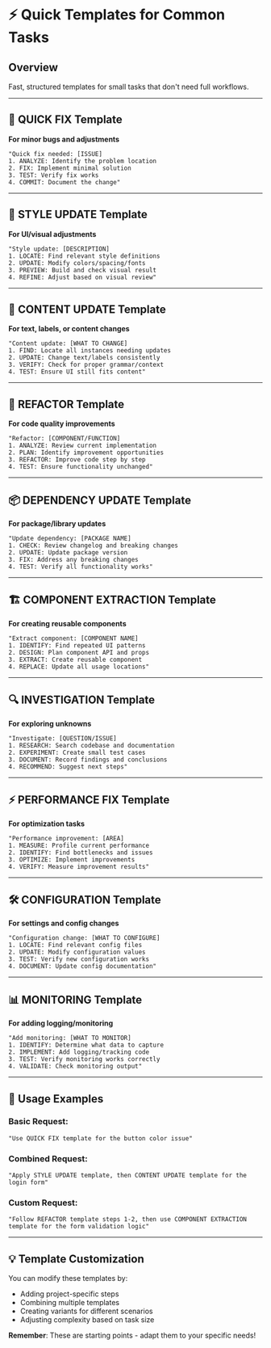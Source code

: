 # ⚡ Quick Templates for Common Tasks

## Overview
Fast, structured templates for small tasks that don't need full workflows.

---

## 🔧 QUICK FIX Template
**For minor bugs and adjustments**

```
"Quick fix needed: [ISSUE]
1. ANALYZE: Identify the problem location
2. FIX: Implement minimal solution  
3. TEST: Verify fix works
4. COMMIT: Document the change"
```

---

## 🎨 STYLE UPDATE Template  
**For UI/visual adjustments**

```
"Style update: [DESCRIPTION]
1. LOCATE: Find relevant style definitions
2. UPDATE: Modify colors/spacing/fonts
3. PREVIEW: Build and check visual result
4. REFINE: Adjust based on visual review"
```

---

## 📝 CONTENT UPDATE Template
**For text, labels, or content changes**

```
"Content update: [WHAT TO CHANGE]
1. FIND: Locate all instances needing updates
2. UPDATE: Change text/labels consistently  
3. VERIFY: Check for proper grammar/context
4. TEST: Ensure UI still fits content"
```

---

## 🔄 REFACTOR Template
**For code quality improvements**

```
"Refactor: [COMPONENT/FUNCTION]
1. ANALYZE: Review current implementation
2. PLAN: Identify improvement opportunities
3. REFACTOR: Improve code step by step
4. TEST: Ensure functionality unchanged"
```

---

## 📦 DEPENDENCY UPDATE Template
**For package/library updates**

```
"Update dependency: [PACKAGE NAME]
1. CHECK: Review changelog and breaking changes
2. UPDATE: Update package version
3. FIX: Address any breaking changes
4. TEST: Verify all functionality works"
```

---

## 🏗️ COMPONENT EXTRACTION Template
**For creating reusable components**

```
"Extract component: [COMPONENT NAME]
1. IDENTIFY: Find repeated UI patterns
2. DESIGN: Plan component API and props
3. EXTRACT: Create reusable component
4. REPLACE: Update all usage locations"
```

---

## 🔍 INVESTIGATION Template
**For exploring unknowns**

```
"Investigate: [QUESTION/ISSUE]
1. RESEARCH: Search codebase and documentation
2. EXPERIMENT: Create small test cases
3. DOCUMENT: Record findings and conclusions
4. RECOMMEND: Suggest next steps"
```

---

## ⚡ PERFORMANCE FIX Template
**For optimization tasks**

```
"Performance improvement: [AREA]
1. MEASURE: Profile current performance
2. IDENTIFY: Find bottlenecks and issues
3. OPTIMIZE: Implement improvements
4. VERIFY: Measure improvement results"
```

---

## 🛠️ CONFIGURATION Template
**For settings and config changes**

```
"Configuration change: [WHAT TO CONFIGURE]
1. LOCATE: Find relevant config files
2. UPDATE: Modify configuration values
3. TEST: Verify new configuration works
4. DOCUMENT: Update config documentation"
```

---

## 📊 MONITORING Template
**For adding logging/monitoring**

```
"Add monitoring: [WHAT TO MONITOR]
1. IDENTIFY: Determine what data to capture
2. IMPLEMENT: Add logging/tracking code
3. TEST: Verify monitoring works correctly
4. VALIDATE: Check monitoring output"
```

---

## 🎯 Usage Examples

### Basic Request:
```
"Use QUICK FIX template for the button color issue"
```

### Combined Request:
```
"Apply STYLE UPDATE template, then CONTENT UPDATE template for the login form"
```

### Custom Request:
```
"Follow REFACTOR template steps 1-2, then use COMPONENT EXTRACTION template for the form validation logic"
```

---

## 💡 Template Customization

You can modify these templates by:
- Adding project-specific steps
- Combining multiple templates
- Creating variants for different scenarios
- Adjusting complexity based on task size

**Remember**: These are starting points - adapt them to your specific needs!